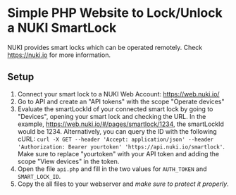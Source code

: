 # Simple PHP Website to Lock/Unlock a NUKI SmartLock

NUKI provides smart locks which can be operated remotely. Check https://nuki.io for more information.

## Setup

1. Connect your smart lock to a NUKI Web Account: https://web.nuki.io/
2. Go to API and create an "API tokens" with the scope "Operate devices"
3. Evaluate the smartLockId of your connected smart lock by going to "Devices", opening your smart lock and checking the URL. In the example, https://web.nuki.io/#/pages/smartlock/1234, the smartLockId would be 1234. Alternatively, you can query the ID with the following cURL: `curl -X GET --header 'Accept: application/json' --header 'Authorization: Bearer yourtoken' 'https://api.nuki.io/smartlock'`. Make sure to replace "yourtoken" with your API token and adding the scope "View devices" in the token.
4. Open the file `api.php` and fill in the two values for `AUTH_TOKEN` and `SMART_LOCK_ID`.
5. Copy the all files to your webserver and *make sure to protect it properly*.